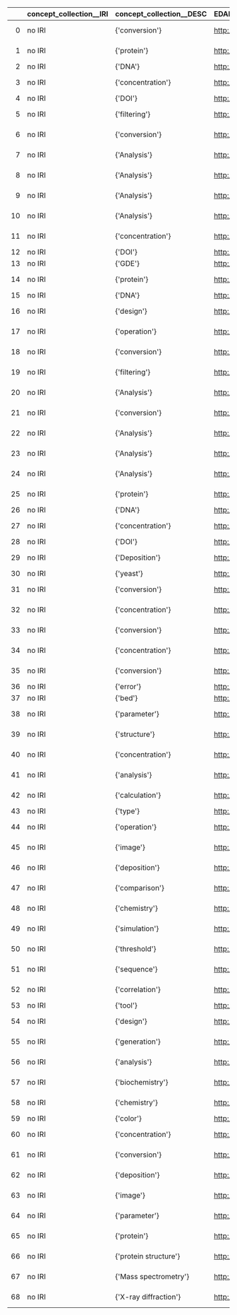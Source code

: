 |    | concept_collection__IRI   | concept_collection__DESC   | EDAM_IRI                               | EDAM_DESC                      |
|---:|:--------------------------|:---------------------------|:---------------------------------------|:-------------------------------|
|  0 | no IRI                    | {'conversion'}             | http://edamontology.org/operation_3434 | {'label': 'conversion'}        |
|  1 | no IRI                    | {'protein'}                | http://edamontology.org/format_1208    | {'label': 'protein'}           |
|  2 | no IRI                    | {'DNA'}                    | http://edamontology.org/format_1212    | {'label': 'DNA'}               |
|  3 | no IRI                    | {'concentration'}          | http://edamontology.org/data_2140      | {'label': 'concentration'}     |
|  4 | no IRI                    | {'DOI'}                    | http://edamontology.org/data_1188      | {'label': 'DOI'}               |
|  5 | no IRI                    | {'filtering'}              | http://edamontology.org/operation_3695 | {'label': 'filtering'}         |
|  6 | no IRI                    | {'conversion'}             | http://edamontology.org/operation_3434 | {'label': 'conversion'}        |
|  7 | no IRI                    | {'Analysis'}               | http://edamontology.org/operation_2945 | {'label': 'Analysis'}          |
|  8 | no IRI                    | {'Analysis'}               | http://edamontology.org/operation_2945 | {'label': 'Analysis'}          |
|  9 | no IRI                    | {'Analysis'}               | http://edamontology.org/operation_2945 | {'label': 'Analysis'}          |
| 10 | no IRI                    | {'Analysis'}               | http://edamontology.org/operation_2945 | {'label': 'Analysis'}          |
| 11 | no IRI                    | {'concentration'}          | http://edamontology.org/data_2140      | {'label': 'concentration'}     |
| 12 | no IRI                    | {'DOI'}                    | http://edamontology.org/data_1188      | {'label': 'DOI'}               |
| 13 | no IRI                    | {'GDE'}                    | http://edamontology.org/format_3312    | {'label': 'GDE'}               |
| 14 | no IRI                    | {'protein'}                | http://edamontology.org/format_1208    | {'label': 'protein'}           |
| 15 | no IRI                    | {'DNA'}                    | http://edamontology.org/format_1212    | {'label': 'DNA'}               |
| 16 | no IRI                    | {'design'}                 | http://edamontology.org/operation_2430 | {'label': 'design'}            |
| 17 | no IRI                    | {'operation'}              | http://edamontology.org/operation_0004 | {'label': 'operation'}         |
| 18 | no IRI                    | {'conversion'}             | http://edamontology.org/operation_3434 | {'label': 'conversion'}        |
| 19 | no IRI                    | {'filtering'}              | http://edamontology.org/operation_3695 | {'label': 'filtering'}         |
| 20 | no IRI                    | {'Analysis'}               | http://edamontology.org/operation_2945 | {'label': 'Analysis'}          |
| 21 | no IRI                    | {'conversion'}             | http://edamontology.org/operation_3434 | {'label': 'conversion'}        |
| 22 | no IRI                    | {'Analysis'}               | http://edamontology.org/operation_2945 | {'label': 'Analysis'}          |
| 23 | no IRI                    | {'Analysis'}               | http://edamontology.org/operation_2945 | {'label': 'Analysis'}          |
| 24 | no IRI                    | {'Analysis'}               | http://edamontology.org/operation_2945 | {'label': 'Analysis'}          |
| 25 | no IRI                    | {'protein'}                | http://edamontology.org/format_1208    | {'label': 'protein'}           |
| 26 | no IRI                    | {'DNA'}                    | http://edamontology.org/format_1212    | {'label': 'DNA'}               |
| 27 | no IRI                    | {'concentration'}          | http://edamontology.org/data_2140      | {'label': 'concentration'}     |
| 28 | no IRI                    | {'DOI'}                    | http://edamontology.org/data_1188      | {'label': 'DOI'}               |
| 29 | no IRI                    | {'Deposition'}             | http://edamontology.org/operation_3431 | {'label': 'Deposition'}        |
| 30 | no IRI                    | {'yeast'}                  | http://edamontology.org/topic_2817     | {'label': 'yeast'}             |
| 31 | no IRI                    | {'conversion'}             | http://edamontology.org/operation_3434 | {'label': 'conversion'}        |
| 32 | no IRI                    | {'concentration'}          | http://edamontology.org/data_2140      | {'label': 'concentration'}     |
| 33 | no IRI                    | {'conversion'}             | http://edamontology.org/operation_3434 | {'label': 'conversion'}        |
| 34 | no IRI                    | {'concentration'}          | http://edamontology.org/data_2140      | {'label': 'concentration'}     |
| 35 | no IRI                    | {'conversion'}             | http://edamontology.org/operation_3434 | {'label': 'conversion'}        |
| 36 | no IRI                    | {'error'}                  | http://edamontology.org/data_2192      | {'label': 'error'}             |
| 37 | no IRI                    | {'bed'}                    | http://edamontology.org/format_3003    | {'label': 'bed'}               |
| 38 | no IRI                    | {'parameter'}              | http://edamontology.org/data_2527      | {'label': 'parameter'}         |
| 39 | no IRI                    | {'structure'}              | http://edamontology.org/data_0883      | {'label': 'structure'}         |
| 40 | no IRI                    | {'concentration'}          | http://edamontology.org/data_2140      | {'label': 'concentration'}     |
| 41 | no IRI                    | {'analysis'}               | http://edamontology.org/operation_2945 | {'label': 'analysis'}          |
| 42 | no IRI                    | {'calculation'}            | http://edamontology.org/operation_3438 | {'label': 'calculation'}       |
| 43 | no IRI                    | {'type'}                   | http://edamontology.org/data_2100      | {'label': 'type'}              |
| 44 | no IRI                    | {'operation'}              | http://edamontology.org/operation_0004 | {'label': 'operation'}         |
| 45 | no IRI                    | {'image'}                  | http://edamontology.org/data_2968      | {'label': 'image'}             |
| 46 | no IRI                    | {'deposition'}             | http://edamontology.org/operation_3431 | {'label': 'deposition'}        |
| 47 | no IRI                    | {'comparison'}             | http://edamontology.org/operation_2424 | {'label': 'comparison'}        |
| 48 | no IRI                    | {'chemistry'}              | http://edamontology.org/topic_3314     | {'label': 'chemistry'}         |
| 49 | no IRI                    | {'simulation'}             | http://edamontology.org/data_3869      | {'label': 'simulation'}        |
| 50 | no IRI                    | {'threshold'}              | http://edamontology.org/data_2146      | {'label': 'threshold'}         |
| 51 | no IRI                    | {'sequence'}               | http://edamontology.org/data_2044      | {'label': 'sequence'}          |
| 52 | no IRI                    | {'correlation'}            | http://edamontology.org/operation_3465 | {'label': 'correlation'}       |
| 53 | no IRI                    | {'tool'}                   | http://edamontology.org/data_0007      | {'label': 'tool'}              |
| 54 | no IRI                    | {'design'}                 | http://edamontology.org/operation_2430 | {'label': 'design'}            |
| 55 | no IRI                    | {'generation'}             | http://edamontology.org/operation_3429 | {'label': 'generation'}        |
| 56 | no IRI                    | {'analysis'}               | http://edamontology.org/operation_2945 | {'label': 'analysis'}          |
| 57 | no IRI                    | {'biochemistry'}           | http://edamontology.org/topic_3292     | {'label': 'biochemistry'}      |
| 58 | no IRI                    | {'chemistry'}              | http://edamontology.org/topic_3314     | {'label': 'chemistry'}         |
| 59 | no IRI                    | {'color'}                  | http://edamontology.org/data_2151      | {'label': 'color'}             |
| 60 | no IRI                    | {'concentration'}          | http://edamontology.org/data_2140      | {'label': 'concentration'}     |
| 61 | no IRI                    | {'conversion'}             | http://edamontology.org/operation_3434 | {'label': 'conversion'}        |
| 62 | no IRI                    | {'deposition'}             | http://edamontology.org/operation_3431 | {'label': 'deposition'}        |
| 63 | no IRI                    | {'image'}                  | http://edamontology.org/data_2968      | {'label': 'image'}             |
| 64 | no IRI                    | {'parameter'}              | http://edamontology.org/data_2527      | {'label': 'parameter'}         |
| 65 | no IRI                    | {'protein'}                | http://edamontology.org/format_1208    | {'label': 'protein'}           |
| 66 | no IRI                    | {'protein structure'}      | http://edamontology.org/data_1460      | {'label': 'protein structure'} |
| 67 | no IRI                    | {'Mass spectrometry'}      | http://edamontology.org/topic_0134     | {'label': 'Mass spectrometry'} |
| 68 | no IRI                    | {'X-ray diffraction'}      | http://edamontology.org/topic_2828     | {'label': 'X-ray diffraction'} |